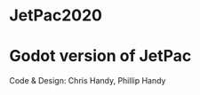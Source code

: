 # JetPac2020

Godot version of JetPac
=======================

Code & Design: Chris Handy, Phillip Handy
